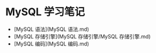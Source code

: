 # MySQL 学习笔记 

* [MySQL 语法](MySQL 语法.md)
* [MySQL 存储引擎](MySQL 存储引擎/MySQL 存储引擎.md)
* [MySQL 编码](MySQL 编码.md)

